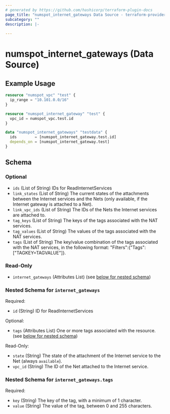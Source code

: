 ```yaml
---
# generated by https://github.com/hashicorp/terraform-plugin-docs
page_title: "numspot_internet_gateways Data Source - terraform-provider-numspot"
subcategory: ""
description: |-
  
---
```


# numspot_internet_gateways (Data Source)



## Example Usage

```terraform
resource "numspot_vpc" "test" {
  ip_range = "10.101.0.0/16"
}

resource "numspot_internet_gateway" "test" {
  vpc_id = numspot_vpc.test.id
}

data "numspot_internet_gateways" "testdata" {
  ids        = [numspot_internet_gateway.test.id]
  depends_on = [numspot_internet_gateway.test]
}
```

<!-- schema generated by tfplugindocs -->
## Schema

### Optional

- `ids` (List of String) IDs for ReadInternetServices
- `link_states` (List of String) The current states of the attachments between the Internet services and the Nets (only available, if the Internet gateway is attached to a Net).
- `link_vpc_ids` (List of String) The IDs of the Nets the Internet services are attached to.
- `tag_keys` (List of String) The keys of the tags associated with the NAT services.
- `tag_values` (List of String) The values of the tags associated with the NAT services.
- `tags` (List of String) The key/value combination of the tags associated with the NAT services, in the following format: "Filters":{"Tags":["TAGKEY=TAGVALUE"]}.

### Read-Only

- `internet_gateways` (Attributes List) (see [below for nested schema](#nestedatt--internet_gateways))

<a id="nestedatt--internet_gateways"></a>
### Nested Schema for `internet_gateways`

Required:

- `id` (String) ID for ReadInternetServices

Optional:

- `tags` (Attributes List) One or more tags associated with the resource. (see [below for nested schema](#nestedatt--internet_gateways--tags))

Read-Only:

- `state` (String) The state of the attachment of the Internet service to the Net (always `available`).
- `vpc_id` (String) The ID of the Net attached to the Internet service.

<a id="nestedatt--internet_gateways--tags"></a>
### Nested Schema for `internet_gateways.tags`

Required:

- `key` (String) The key of the tag, with a minimum of 1 character.
- `value` (String) The value of the tag, between 0 and 255 characters.
